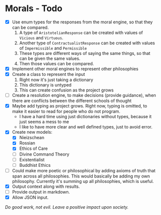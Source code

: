 # Morals - Todo

- [x] Use enum types for the responses from the moral engine, so that they can be compared. 
	1. A type of `AristotelianResponse` can be created with values of `Vicious` and `Virtuous`.
	2. Another type of `ContractualistResponse` can be created with values of `Impermissible` and `Permissible`
	3. These types are different ways of saying the same things, so that can be given the same values.
	4. Then those values can be compared.
- [x] Implement other moral engines to represent other philosophies
- [x] Create a class to represent the input
	1. Right now it's just taking a dictionary
	2. This dictionary is untyped
	3. This can create confusion as the project grows
- [ ] Create a resolution engine, to make decisions (provide guidance), when there are conflicts between the different schools of thought
- [x] Maybe add typing as project grows. Right now, typing is omitted, to make it easier to read for people who do not program.
	* I have a hard time using just dictionaries without types, because it just seems a mess to me
	* I like to have more clear and well defined types, just to avoid error.
- [x] Create new models:
	- [x] Nieizschean
	- [x] Rossian
	- [x] Ethics of Care
	- [ ] Divine Command Theory
	- [ ] Existentialist
	- [ ] Buddhist Ethics
- [ ] Could make more poetic or philosophical by adding axioms of truth that span across all philosophies.  This would basically be adding my own philosophy.  Currently it's summing up all philosophies, which is useful.
- [x] Output context along with results.
- [ ] Provide output in markdown.
- [x] Allow JSON input.

_Do good work, not evil.  Leave a positive impact upon society._
